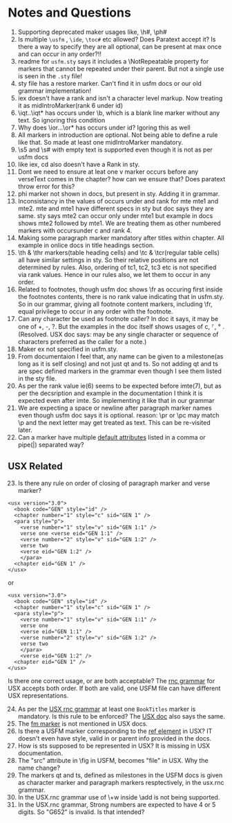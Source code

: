 # Notes and Questions

1. Supporting deprecated maker usages like, \h#, \ph#
2. Is multiple `\usfm` , `\ide`, `\toc#` etc allowed? Does Paratext accept it? Is there a way to specify they are all optional, can be present at max once and can occur in any order?!!
3. readme for `usfm.sty` says it includes a \NotRepeatable property for markers that cannot be repeated under their parent. But not a single use is seen in the `.sty` file!
4. sty file has a restore marker. Can't find it in usfm docs or our old grammar implementation!
5. iex doesn't have a rank and isn't a character level markup. Now treating it as midIntroMarker(rank 6 under id)
6. \iqt..\iqt* has occurs under \b, which is a blank line marker without any text. So ignoring this condition
7. Why does \ior...\or* has occurs under id? Igoring this as well
8. All markers in introduction are optional. Not being able to define a rule like that. So made at least one midIntroMarker mandatory.
9. \s5 and \s# with empty text is supported even though it is not as per usfm docs
10. like iex, cd also doesn't have a Rank in sty.
11. Dont we need to ensure at leat one v marker occurs before any verseText comes in the chapter? how can we ensure that? Does paratext throw error for this?
12. phi marker not shown in docs, but present in sty. Adding it in grammar.
13. Inconsistancy in the values of occurs under and rank for mte mte1 and mte2. mte and mte1 have different specs in sty but doc says they are same. sty says mte2 can occur only under mte1 but example in docs shows mte2 followed by mte1. We are treating them as other numbered markers with occursunder c  and rank 4.
14. Making some paragraph marker mandatory after titles within chapter. All example in onlice docs in title headings section.
15. \th & \thr markers(table heading cells) and \tc & \tcr(regular table cells) all have similar settings in sty. So their relative positions are not determined by rules. Also, ordering of tc1, tc2, tc3 etc is not specified via rank values. Hence in our rules also, we let them to occur in any order.
16. Related to footnotes, though usfm doc shows \fr as occuring first inside the footnotes contents, there is no rank value indicating that in usfm.sty. So in our grammar, giving all footnote content markers, including \fr, equal privilege to occur in any order with the footnote.
17. Can any character be used as footnote caller? In doc it says, it may be one of +, -, ?. But the examples in the doc itself shows usages of c, ⸀, ° .(Resolved. USX doc says: may be any single character or sequence of characters preferred as the caller for a note.)
18. Maker ex not specified in usfm.sty. 
19. From documentaion I feel that, any name can be given to a milestone(as long as it is self closing) and not just qt and ts. So not adding qt and ts are spec defined markers in the grammar even though I see them listed in the sty file.
20. As per the rank value ie(6) seems to be expected before imte(7), but as per the decsription and example in the documentation I think it is expected even after imte. So implementing it like that in our grammar
21. We are expecting a space or newline after paragraph marker names even though usfm doc says it is optional. reason: \pr or \pc may match \p and the next letter may get treated as text. This can be re-visited later.
22. Can a marker have multiple [default attributes](https://ubsicap.github.io/usfm/attributes/index.html#default-attribute) listed in a comma or pipe(|) separated way?

## USX Related
23. Is there any rule on order of closing of paragraph marker and verse marker?
```
<usx version="3.0">
  <book code="GEN" style="id" />
  <chapter number="1" style="c" sid="GEN 1" />
  <para style="p">
    <verse number="1" style="v" sid="GEN 1:1" />
    verse one <verse eid="GEN 1:1" />
    <verse number="2" style="v" sid="GEN 1:2" />
    verse two
    <verse eid="GEN 1:2" />
    </para>
  <chapter eid="GEN 1" />
</usx>
```
or
```
<usx version="3.0">
  <book code="GEN" style="id" />
  <chapter number="1" style="c" sid="GEN 1" />
  <para style="p">
    <verse number="1" style="v" sid="GEN 1:1" />
    verse one 
    <verse eid="GEN 1:1" />
    <verse number="2" style="v" sid="GEN 1:2" />
    verse two
    </para>
    <verse eid="GEN 1:2" />  
  <chapter eid="GEN 1" />
</usx>
```
Is there one correct usage, or are both acceptable?
The [rnc grammar](https://github.com/ubsicap/usx/blob/6c490bb5675d281b0fa01876fe67f6e3fd50a4ce/schema/usx.rnc) for USX accepts both order. If both are valid, one USFM file can have different USX representations.

24. As per the [USX rnc grammar](https://github.com/ubsicap/usx/blob/6c490bb5675d281b0fa01876fe67f6e3fd50a4ce/schema/usx.rnc#L13) at least one `BookTitles` marker is mandatory. Is this rule to be enforced?
The [USX doc](https://ubsicap.github.io/usx/structure.html#scripture) also says the same.
25. The [fm marker](https://ubsicap.github.io/usfm/notes_basic/fnotes.html#fm-fm) is not mentioned in USX docs.
26. Is there a USFM marker corresponding to the [ref element](https://ubsicap.github.io/usx/elements.html#ref) in USX? IT doesn't even have style, valid in or parent info provided in the docs.
27. How is sts supposed to be represented in USX? It is missing in USX documentation.
28. The "src" attribute in \fig in USFM, becomes "file" in USX. Why the name change?
29. The markers qt and ts, defined as milestones in the USFM docs is given as character marker and paragraph markers resptectively, in the usx.rnc grammar.
30. In the USX.rnc grammar use of \\+w inside \\add is not being supported.
31. In the USX.rnc grammar, Strong numbers are expected to have 4 or 5 digits. So "G652" is invalid. Is that intended?
